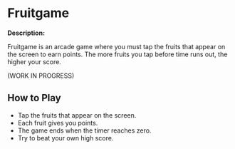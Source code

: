 # Fruitgame  

**Description:**  

Fruitgame is an arcade game where you must tap the fruits that appear on the screen to earn points. The more fruits you tap before time runs out, the higher your score.  

(WORK IN PROGRESS)  

## How to Play  

- Tap the fruits that appear on the screen.  
- Each fruit gives you points.  
- The game ends when the timer reaches zero.  
- Try to beat your own high score.  



